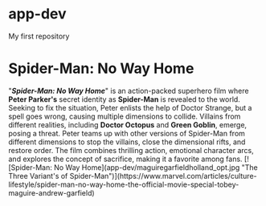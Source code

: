 # app-dev
My first repository 
<h1>Spider-Man: No Way Home</h1>
"<em><strong>Spider-Man: No Way Home</strong></em>" is an action-packed superhero film where <strong>Peter Parker's</strong> secret identity as <strong>Spider-Man</strong> is revealed to the world. Seeking to fix the situation, Peter enlists the help of Doctor Strange, but a spell goes wrong, causing multiple dimensions to collide. Villains from different realities, including <strong>Doctor Octopus</strong> and <strong>Green Goblin</strong>, emerge, posing a threat. Peter teams up with other versions of Spider-Man from different dimensions to stop the villains, close the dimensional rifts, and restore order. The film combines thrilling action, emotional character arcs, and explores the concept of sacrifice, making it a favorite among fans.
[![Spider-Man: No Way Home](app-dev/maguiregarfieldholland_opt.jpg "The Three Variant's of Spider-Man")](https://www.marvel.com/articles/culture-lifestyle/spider-man-no-way-home-the-official-movie-special-tobey-maguire-andrew-garfield)
